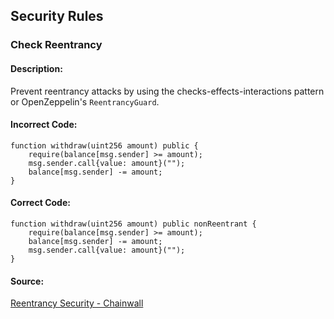 ## Security Rules

### Check Reentrancy
#### Description:
Prevent reentrancy attacks by using the checks-effects-interactions pattern or OpenZeppelin's `ReentrancyGuard`.

#### Incorrect Code:
```solidity
function withdraw(uint256 amount) public {
    require(balance[msg.sender] >= amount);
    msg.sender.call{value: amount}("");
    balance[msg.sender] -= amount;
}
```

#### Correct Code:
```solidity
function withdraw(uint256 amount) public nonReentrant {
    require(balance[msg.sender] >= amount);
    balance[msg.sender] -= amount;
    msg.sender.call{value: amount}("");
}
```

#### Source:
[Reentrancy Security - Chainwall](https://medium.com/chainwall-io/reentrancy-attack-in-smart-contracts-4837ed0f9d73)